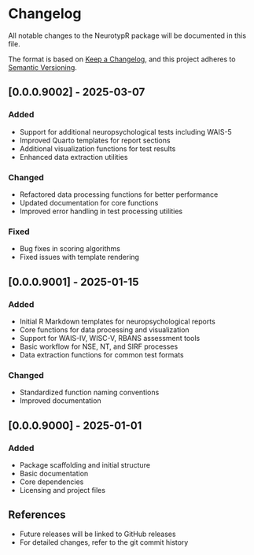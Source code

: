 # Changelog

All notable changes to the NeurotypR package will be documented in this file.

The format is based on [Keep a Changelog](https://keepachangelog.com/en/1.0.0/),
and this project adheres to [Semantic Versioning](https://semver.org/spec/v2.0.0.html).

## [0.0.0.9002] - 2025-03-07

### Added
- Support for additional neuropsychological tests including WAIS-5
- Improved Quarto templates for report sections
- Additional visualization functions for test results
- Enhanced data extraction utilities

### Changed
- Refactored data processing functions for better performance
- Updated documentation for core functions
- Improved error handling in test processing utilities

### Fixed
- Bug fixes in scoring algorithms
- Fixed issues with template rendering

## [0.0.0.9001] - 2025-01-15

### Added

- Initial R Markdown templates for neuropsychological reports
- Core functions for data processing and visualization
- Support for WAIS-IV, WISC-V, RBANS assessment tools
- Basic workflow for NSE, NT, and SIRF processes
- Data extraction functions for common test formats

### Changed

- Standardized function naming conventions
- Improved documentation

## [0.0.0.9000] - 2025-01-01

### Added

- Package scaffolding and initial structure
- Basic documentation
- Core dependencies
- Licensing and project files

## References

- Future releases will be linked to GitHub releases
- For detailed changes, refer to the git commit history
